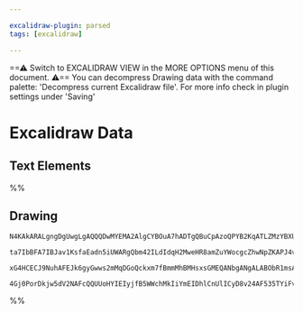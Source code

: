 ```yaml
---

excalidraw-plugin: parsed
tags: [excalidraw]

---
```

==⚠  Switch to EXCALIDRAW VIEW in the MORE OPTIONS menu of this document. ⚠== You can decompress Drawing data with the command palette: 'Decompress current Excalidraw file'. For more info check in plugin settings under 'Saving'


# Excalidraw Data

## Text Elements
%%
## Drawing
```compressed-json
N4KAkARALgngDgUwgLgAQQQDwMYEMA2AlgCYBOuA7hADTgQBuCpAzoQPYB2KqATLZMzYBXUtiRoIACyhQ4zZAHoFAc0JRJQgEYA6bGwC2CgF7N6hbEcK4OCtptbErHALRY8RMpWdx8Q1TdIEfARcZgRmBShcZQUebQB2bQBWGjoghH0EDihmbgBtAF1+CFw4OABlKKhxVFAwSHUMmohiXFIAa1T6hkIECgAhXGx25VJhDmIAYTZ8NlJuCABiADNV

ta7IbBFA7IBJav1KsfaEadn5iUWARgQbm42ILdIdqH2MweHR8amZuYWocgcZhwNpZKAPJ4vN76ABihHw+EqMGCC0EHgh2zB0KObBOAHUSOpuHxwJtMXsDjiTkiURI0SQMc8sQcAErCZSSDjhXJoK78MlMikZADyIOwahg3CuAAZpfzHuTXgcYZwoDDcPp4ZK0El5ZDmRkVdlyoQjDUeHLSQrBUqMgAVLBQACCRGUXAkwWW4L1iuxUVIzuebAokhC

xG4HCECJ9NuhAFEJk6gyGwws2mMqDGoQckxm7fBmmMhBMHsxsGMEQANbgANgALABObR1msADniuqtZYr+AAmtw663pQlO90jGwDNw6t16AQhDUrqSAL5Zg36NnF4hc5g89BFkvy0YkE1m4mW7pH4iVBBwbijyCXgCybGICATuE0wXDaGWBDCh9IEgzj+NBp0gfoZm/PdlE0XAAAoeCueJqF4JCUMQ5DUGHJIAEoNkgFkEGUKM2gWUgYPgngAGY5V

4Gj0PorDkjw5dV2NAFcQQUUoHYIEIyjfB5WWchMkIiYmEIDhlCnUlICyD8v24AF535TYiFvNBlIQVSIA4DUai0nThCgIguSU0h51Yq07AAKwQbAcnKPS4GfV930/BAoN/fB/ytIYeMYO0J3wGT6gaAtUXSBzePwhVmCgAx80Qfjo1kiBZmGTzuG83ywvS0JnWiwLgpS/Bl3AFc6GWeFwinJcQCXIA===
```
%%